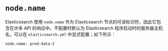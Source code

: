 # `node.name`

Elasticsearch 使用 `node.name` 作为 Elasticsearch 节点的可读标识符，因此它包含在许多 API 的响应中。不配置时默认为 Elasticsearch 程序启动时的服务器主机名，可以在 `elasticsearch.yml` 中显式配置；如下所示：
```
node.name: prod-data-2
```
